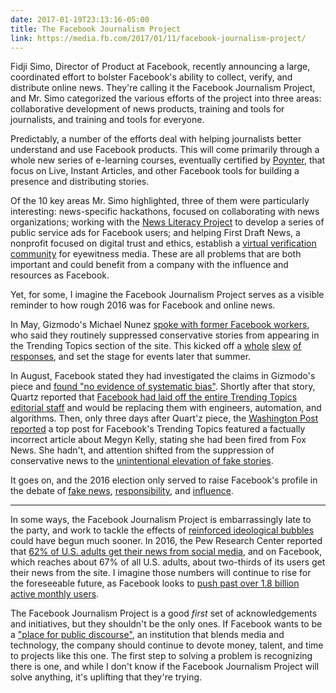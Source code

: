 ```yaml
---
date: 2017-01-19T23:13:16-05:00
title: The Facebook Journalism Project
link: https://media.fb.com/2017/01/11/facebook-journalism-project/
---
```


Fidji Simo, Director of Product at Facebook, recently announcing a large, coordinated effort to bolster Facebook's ability to collect, verify, and distribute online news. They're calling it the Facebook Journalism Project, and Mr. Simo categorized the various efforts of the project into three areas: collaborative development of news products, training and tools for journalists, and training and tools for everyone. 

Predictably, a number of the efforts deal with helping journalists better understand and use Facebook products. This will come primarily through a whole new series of e-learning courses, eventually certified by [Poynter], that focus on Live, Instant Articles, and other Facebook tools for building a presence and distributing stories. 

Of the 10 key areas Mr. Simo highlighted, three of them were particularly interesting: news-specific hackathons, focused on collaborating with news organizations; working with the [News Literacy Project] to develop a series of public service ads for Facebook users; and helping First Draft News, a nonprofit focused on digital trust and ethics, establish a [virtual verification community] for eyewitness media. These are all problems that are both important and could benefit from a company with the influence and resources as Facebook. 

Yet, for some, I imagine the Facebook Journalism Project serves as a visible reminder to how rough 2016 was for Facebook and online news. 

In May, Gizmodo's Michael Nunez [spoke with former Facebook workers][gizmodo], who said they routinely suppressed conservative stories from appearing in the Trending Topics section of the site. This kicked off a [whole](https://www.washingtonpost.com/news/the-fix/wp/2016/05/09/former-facebook-staff-say-conservative-news-was-buried-raising-questions-about-its-political-influence/) [slew](http://www.snopes.com/is-facebook-censoring-conservative-news/) [of](https://www.nytimes.com/2016/05/21/technology/facebook-trending-list-skewed-by-individual-judgment-not-institutional-bias.html) [responses](https://www.facebook.com/zuck/posts/10102830259184701), and set the stage for events later that summer. 

In August, Facebook stated they had investigated the claims in Gizmodo's piece and [found "no evidence of systematic bias"](http://newsroom.fb.com/news/2016/08/search-fyi-an-update-to-trending/). Shortly after that story, Quartz reported that [Facebook had laid off the entire Trending Topics editorial staff](https://qz.com/768122/facebook-fires-human-editors-moves-to-algorithm-for-trending-topics/) and would be replacing them with engineers, automation, and algorithms. Then, only three days after Quart'z piece, the [Washington Post reported](https://www.washingtonpost.com/news/the-intersect/wp/2016/08/29/a-fake-headline-about-megyn-kelly-was-trending-on-facebook/) a top post for Facebook's Trending Topics featured a factually incorrect article about Megyn Kelly, stating she had been fired from Fox News. She hadn't, and attention shifted from the suppression of conservative news to the [unintentional elevation of fake stories](https://www.buzzfeed.com/craigsilverman/can-facebook-trending-fight-off-fake-news). 

It goes on, and the 2016 election only served to raise Facebook's profile in the debate of [fake news][buzzfeed], [responsibility][npr], and [influence][nyt influence]. 

---

In some ways, the Facebook Journalism Project is embarrassingly late to the party, and work to tackle the effects of [reinforced ideological bubbles][slate] could have begun much sooner. In 2016, the Pew Research Center reported that [62% of U.S. adults get their news from social media](http://www.journalism.org/2016/05/26/news-use-across-social-media-platforms-2016/), and on Facebook, which reaches about 67% of all U.S. adults, about two-thirds of its users get their news from the site. I imagine those numbers will continue to rise for the foreseeable future, as Facebook looks to [push past over 1.8 billion active monthly users](http://newsroom.fb.com/company-info/).  

The Facebook Journalism Project is a good _first_ set of acknowledgements and initiatives, but they shouldn't be the only ones. If Facebook wants to be a ["place for public discourse"][tc], an institution that blends media and technology, the company should continue to devote money, talent, and time to projects like this one. The first step to solving a problem is recognizing there is one, and while I don't know if the Facebook Journalism Project will solve anything, it's uplifting that they're trying. 

[gizmodo]: http://gizmodo.com/former-facebook-workers-we-routinely-suppressed-conser-1775461006
[buzzfeed]: https://www.buzzfeed.com/craigsilverman/partisan-fb-pages-analysis?utm_term=.qxD8azRKN#.cbEaXjeDm
[npr]: http://www.npr.org/sections/alltechconsidered/2016/11/11/501743684/zuckerberg-denies-fake-news-on-facebook-had-impact-on-the-election
[nyt influence]: https://www.nytimes.com/2016/11/14/technology/facebook-is-said-to-question-its-influence-in-election.html
[slate]: http://www.slate.com/articles/technology/technology/2016/11/the_problem_with_facebook_runs_much_deeper_than_fake_news.html
[tc]: https://techcrunch.com/2016/12/21/fbonc/
[poynter]: http://www.poynter.org
[news literacy project]: http://www.thenewsliteracyproject.org/
[virtual verification community]: https://firstdraftnews.com/first-draft-prepares-big-year-ahead-support-40-new-partners/
